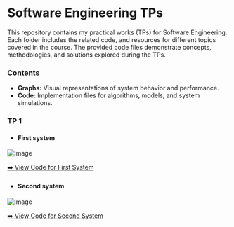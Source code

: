 # Software Engineering TPs

This repository contains my practical works (TPs) for Software Engineering. Each folder includes the related code, and resources for different topics covered in the course. The provided code files demonstrate concepts, methodologies, and solutions explored during the TPs.

### Contents  
- **Graphs:** Visual representations of system behavior and performance.  
- **Code:** Implementation files for algorithms, models, and system simulations.

### TP 1
- #### First system
![image](https://github.com/user-attachments/assets/1841018b-bb71-4b2c-be20-ac5f126825cc)

[➡️ View Code for First System](PBA_Speed_Control/PBA_speed_control.aadl)  




- #### Second system 
![image](https://github.com/user-attachments/assets/1841018b-bb71-4b2c-be20-ac5f126825cc)

[➡️ View Code for Second System](PBA_speed_control2.aadl)  

